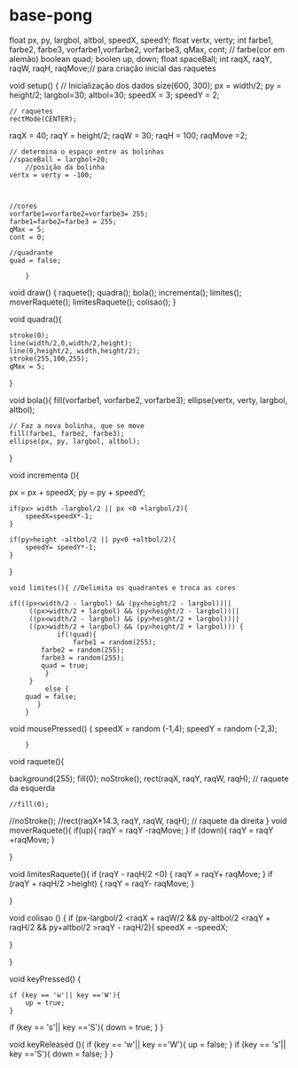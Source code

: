 # base-pong

float px, py, largbol, altbol, speedX, speedY;
float vertx, verty; 
int farbe1, farbe2, farbe3, vorfarbe1,vorfarbe2, vorfarbe3, qMax, cont; // farbe(cor em alemão)
boolean quad;
boolen up, down;
float spaceBall;
int raqX, raqY, raqW, raqH, raqMove;// para criação inicial das raquetes


void setup() {
	// Inicialização dos dados
	size(600, 300);
	px = width/2;
	py = height/2;
	largbol=30;
	altbol=30;
	speedX = 3;
	speedY = 2;
		
	// raquetes
	rectMode(CENTER);
  raqX = 40; 
	raqY = height/2;
	raqW = 30;
	raqH = 100;
	raqMove =2;
	
	
		
	
	// determina o espaço entre as bolinhas
	//spaceBall = largbol+20;
		//posição da bolinha
	vertx = verty = -100;
		

			
	//cores
	vorfarbe1=vorfarbe2=vorfarbe3= 255;
	farbe1=farbe2=farbe3 = 255;
	qMax = 5;
	cont = 0;
	
	//quadrante
	quad = false;
			
		}

void draw() {
	raquete();
	quadra();
	bola();
	incrementa();
	limites();
	moverRaquete();
	limitesRaquete();
	colisao();
}

void quadra(){
	
	stroke(0);
	line(width/2,0,width/2,height);
	line(0,height/2, width,height/2);
	stroke(255,100,255);
	qMax = 5;
	
}

void bola(){
	fill(vorfarbe1, vorfarbe2, vorfarbe3);
	ellipse(vertx, verty, largbol, altbol);
	
	// Faz a nova bolinha, que se move
	fill(farbe1, farbe2, farbe3);
	ellipse(px, py, largbol, altbol);
	
	
}

void incrementa (){
	
  px = px + speedX;
	py = py + speedY;
	
		
	if(px> width -largbol/2 || px <0 +largbol/2){
		speedX=speedX*-1;
	}
	
	if(py>height -altbol/2 || py<0 +altbol/2){
		speedY= speedY*-1;
	}
}
		
	void limites(){ //Delimita os quadrantes e troca as cores
	
	if(((px<width/2 - largbol) && (py<height/2 - largbol))||
		 ((px>width/2 + largbol) && (py<height/2 - largbol))||
		 ((px<width/2 - largbol) && (py>height/2 + largbol))||
		 ((px>width/2 + largbol) && (py>height/2 + largbol))) {
				if(!quad){
					farbe1 = random(255);
	        farbe2 = random(255);
	        farbe3 = random(255);
			quad = true;
		     }
	     }
		     else {
		quad = false;	
		   }
		}


void mousePressed() {
	speedX = random (-1,4);
	speedY = random (-2,3);
	
		}

void raquete(){
	
  background(255);
  fill(0);
  noStroke();
 rect(raqX, raqY, raqW, raqH); // raquete da esquerda
	
	//fill(0);
  //noStroke();
  //rect(raqX*14.3, raqY, raqW, raqH); // raquete da direita
 }
void moverRaquete(){
	if(up){
		raqY = raqY -raqMove;
	}
	if (down){
		raqY = raqY +raqMove;
	}
		
}

void limitesRaquete(){
	if (raqY - raqH/2 <0) {
			raqY = raqY+ raqMove;
			}
	if (raqY + raqH/2 >height) {
			raqY = raqY- raqMove;
			}
	
}

   void colisao () {
   if (px-largbol/2 <raqX + raqW/2 && py-altbol/2 <raqY + raqH/2 && py+altbol/2 >raqY - raqH/2){
   speedX = -speedX;

}

}

void keyPressed() {
		
	if (key == 'w'|| key =='W'){
		up = true;
	}
if (key == 's'|| key =='S'){
		down = true;
	}
}

void keyReleased (){
	if (key == 'w'|| key =='W'){
		up = false;
	}
if (key == 's'|| key =='S'){
		down = false;
	}
}


	
